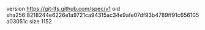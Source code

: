 version https://git-lfs.github.com/spec/v1
oid sha256:8218244e6226e1a9721ca94315ac34e9afe07df93b4789ff91c656105a03051c
size 1152
